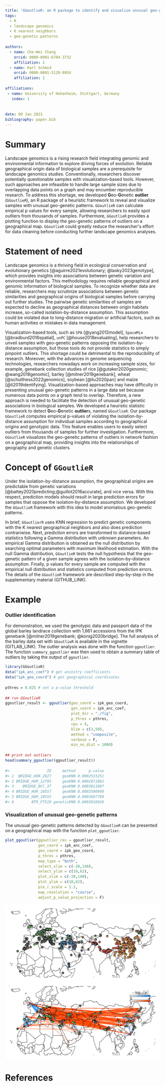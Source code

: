 ```yaml
---
title: 'GGoutlieR: an R package to identify and visualize unusual geo-genetic patterns of biological samples'
tags:
  - R
  - landscape genomics
  - K nearest neighbors
  - geo-genetic patterns

authors:
  - name: Che-Wei Chang
    orcid: 0000-0001-6704-3732
    affiliation: 1
  - name: Karl Schmid
    orcid: 0000-0001-5129-895X
    affiliation: 1

affiliations:
 - name: University of Hohenheim, Stuttgart, Germany
   index: 1
 

date: 09 Jan 2023
bibliography: paper.bib
---
```


# Summary

Landscape genomics is a rising research field integrating genomic and environmental information to explore driving forces of evolution.
Reliable geographical origin data of biological samples are a prerequisite for landscape genomics studies.
Conventionally, researchers discover potentially questionable samples with visualization-based tools.
However, such approaches are infeasible to handle large sample sizes due to overlapping data points on a graph and may encumber reproducible research.
To address this shortage, we developed **G**eo-**G**enetic **outlier** (`GGoutlieR`), an R package of a heuristic framework to reveal and visualize samples with unusual geo-genetic patterns.
`GGoutlieR` can calculate empirical p values for every sample, allowing researchers to easily spot outliers from thousands of samples.
Furthermore, `GGoutlieR` provides a plotting function to display the geo-genetic patterns of outliers on a geographical map.
`GGoutlieR` could greatly reduce the researcher's effort for data cleaning before conducting further landscape genomics analyses.

# Statement of need

Landscape genomics is a thriving field in ecological conservation and evolutionary genetics [@aguirre2021evolutionary; @lasky2023genotype], which provides insights into associations between genetic variation and environmental factors.
This methodology requires reliable geographical and genomic information of biological samples.
To recognize whether data are reliable, researchers may scrutinize associations between genetic similarities and geographical origins of biological samples before carrying out further studies.
The pairwise genetic similarities of samples are expected to decline as geographical distances between origin habitats increase, so-called isolation-by-distance assumption.
This assumption could be violated due to long-distance migration or artificial factors, such as human activities or mistakes in data management.

Visualization-based tools, such as `SPA` [@yang2012model], `SpaceMix` [@bradburd2016spatial], `unPC` [@house2018evaluating], help researchers to unveil samples with geo-genetic patterns opposing the isolation-by-distance assumption, but those tools do not provide statistics to simply pinpoint outliers.
This shortage could be detrimental to the reproducibility of research.
Moreover, with the advances in genome sequencing technologies, researchers nowadays work on increasing sample sizes, for example, genebank collection studies of rice [@gutaker2020genomic; @wang2018genomic], barley [@milner2019genebank], wheat [@schulthess2022genomics], soybean [@liu2020pan] and maize [@li2019identifying].
Visualization-based approaches may have difficulty in presenting unusual geo-genetic patterns in a large data set because numerous data points on a graph tend to overlap.
Therefore, a new approach is needed to facilitate the detection of unusual geo-genetic associations in biological samples.
We developed a heuristic statistic framework to detect **G**eo-**G**enetic **outlier**s, named `GGoutlieR`.
Our package `GGoutlieR` computes empirical p-values of violating the isolation-by-distance assumption for individual samples according to geographical origins and genotypic data.
This feature enables users to easily select outliers from thousands of samples for further investigation.
Furthermore, `GGoutlieR` visualizes the geo-genetic patterns of outliers in network fashion on a geographical map, providing insights into the relationships of geography and genetic clusters.

# Concept of `GGoutlieR`

Under the isolation-by-distance assumption, the geographical origins are predictable from genetic variations [@battey2020predicting;@guillot2016accurate], and vice versa.
With this respect, prediction models should result in large prediction errors for samples that oppose the isolation-by-distance assumption.
We developed the `GGoutlieR` framework with this idea to model anomalous geo-genetic patterns.

In brief, `GGoutlierR` uses KNN regression to predict genetic components with the K nearest geographical neighbors and also does prediction contrariwise.
Next, prediction errors are transformed to distance-based statistics following a Gamma distribution with unknown parameters.
An empirical Gamma distribution is obtained as the null distribution by searching optimal parameters with maximum likelihood estimation.
With the null Gamma distribution, `GGoutlieR` tests the null hypothesis that the geo-genetic pattern of a given sample agrees with the isolation-by-distance assumption.
Finally, p values for every sample are computed with the empirical null distribution and statistics computed from prediction errors.
The details of the `GGoutlieR` framework are described step-by-step in the supplementary material (GITHUB_LINK).

# Example

### Outlier identification

For demonstration, we used the genotypic data and passport data of the global barley landrace collection with 1,661 accessions from the IPK genebank [@milner2019genebank; @konig2020bridge].
The full analysis of the barley data set with `GGoutlieR` is available in the vignette (GITLAB_LINK).
The outlier analysis was done with the function `ggoutlier`.
The function `summary_ggoutlier` was then used to obtain a summary table of outliers by taking the output of `ggoutlier`.

```R
library(GGoutlieR)
data("ipk_anc_coef") # get ancestry coefficients
data("ipk_geo_coord") # get geographical coordinates

pthres = 0.025 # set a p-value threshold

## run GGoutlieR
ggoutlier_result <- ggoutlier(geo_coord = ipk_geo_coord,
                              gen_coord = ipk_anc_coef,
                              plot_dir = "./fig", 
                              p_thres = pthres, 
                              cpu = 4, 
                              klim = c(3,50), 
                              method = "composite",
                              verbose = F,
                              min_nn_dist = 1000)

## print out outliers
head(summary_ggoutlier(ggoutlier_result))

#>                 ID     method      p.value
#> 1  BRIDGE_HOR_2827     geoKNN 0.0002533251
#> 2 BRIDGE_HOR_12795     geoKNN 0.0002871882
#> 3    BRIDGE_BCC_37     geoKNN 0.0003011807
#> 4 BRIDGE_HOR_10557     geoKNN 0.0003500990
#> 5 BRIDGE_HOR_10555     geoKNN 0.0003697789
#> 6        BTR_FT519 geneticKNN 0.0003816026
```

### Visualization of unusual geo-genetic patterns

The unusual geo-genetic patterns detected by `GGoutlieR` can be presented on a geographical map with the function `plot_ggoutlier`.

```R
plot_ggoutlier(ggoutlier_res = ggoutlier_result,
               gen_coord = ipk_anc_coef,
               geo_coord = ipk_geo_coord,
               p_thres = pthres,
               map_type = "both",
               select_xlim = c(-20,140), 
               select_ylim = c(10,62),
               plot_xlim = c(-20,140),
               plot_ylim = c(10,62),
               pie_r_scale = 1.2,
               map_resolution = "course",
               adjust_p_value_projection = F)
```

![Visualization example of GGoutlieR with IPK barley landrace data. The red lines show the individual pairs with unusual genetic similarities across long geographical distances. The blue lines indicate the unusual genetic differences between geographical neighbors. Pie charts present the ancestry coefficients of outliers identified by GGoutlieR.](../fig/IPK_ggoutlier_for_paper.jpg)

# References
